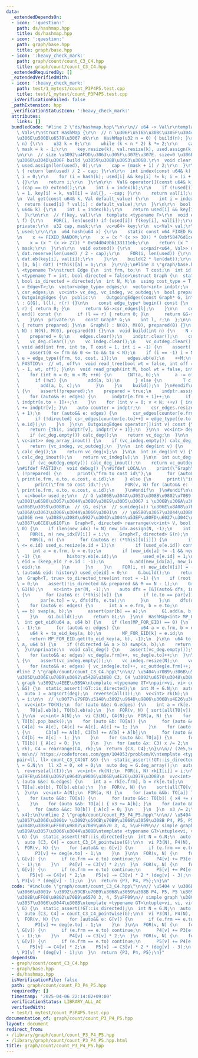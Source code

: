 ```yaml
---
data:
  _extendedDependsOn:
  - icon: ':question:'
    path: ds/hashmap.hpp
    title: ds/hashmap.hpp
  - icon: ':question:'
    path: graph/base.hpp
    title: graph/base.hpp
  - icon: ':heavy_check_mark:'
    path: graph/count/count_C3_C4.hpp
    title: graph/count/count_C3_C4.hpp
  _extendedRequiredBy: []
  _extendedVerifiedWith:
  - icon: ':heavy_check_mark:'
    path: test/1_mytest/count_P3P4P5.test.cpp
    title: test/1_mytest/count_P3P4P5.test.cpp
  _isVerificationFailed: false
  _pathExtension: hpp
  _verificationStatusIcon: ':heavy_check_mark:'
  attributes:
    links: []
  bundledCode: "#line 2 \"ds/hashmap.hpp\"\n\r\n// u64 -> Val\r\ntemplate <typename\
    \ Val>\r\nstruct HashMap {\r\n  // n \u306F\u5165\u308C\u305F\u3044\u3082\u306E\
    \u306E\u500B\u6570\u3067 ok\r\n  HashMap(u32 n = 0) { build(n); }\r\n  void build(u32\
    \ n) {\r\n    u32 k = 8;\r\n    while (k < n * 2) k *= 2;\r\n    cap = k / 2,\
    \ mask = k - 1;\r\n    key.resize(k), val.resize(k), used.assign(k, 0);\r\n  }\r\
    \n\r\n  // size \u3092\u4FDD\u3063\u305F\u307E\u307E. size=0 \u306B\u3059\u308B\
    \u3068\u304D\u306F build \u3059\u308B\u3053\u3068.\r\n  void clear() {\r\n   \
    \ used.assign(len(used), 0);\r\n    cap = (mask + 1) / 2;\r\n  }\r\n  int size()\
    \ { return len(used) / 2 - cap; }\r\n\r\n  int index(const u64& k) {\r\n    int\
    \ i = 0;\r\n    for (i = hash(k); used[i] && key[i] != k; i = (i + 1) & mask)\
    \ {}\r\n    return i;\r\n  }\r\n\r\n  Val& operator[](const u64& k) {\r\n    if\
    \ (cap == 0) extend();\r\n    int i = index(k);\r\n    if (!used[i]) { used[i]\
    \ = 1, key[i] = k, val[i] = Val{}, --cap; }\r\n    return val[i];\r\n  }\r\n\r\
    \n  Val get(const u64& k, Val default_value) {\r\n    int i = index(k);\r\n  \
    \  return (used[i] ? val[i] : default_value);\r\n  }\r\n\r\n  bool count(const\
    \ u64& k) {\r\n    int i = index(k);\r\n    return used[i] && key[i] == k;\r\n\
    \  }\r\n\r\n  // f(key, val)\r\n  template <typename F>\r\n  void enumerate_all(F\
    \ f) {\r\n    FOR(i, len(used)) if (used[i]) f(key[i], val[i]);\r\n  }\r\n\r\n\
    private:\r\n  u32 cap, mask;\r\n  vc<u64> key;\r\n  vc<Val> val;\r\n  vc<bool>\
    \ used;\r\n\r\n  u64 hash(u64 x) {\r\n    static const u64 FIXED_RANDOM = std::chrono::steady_clock::now().time_since_epoch().count();\r\
    \n    x += FIXED_RANDOM;\r\n    x = (x ^ (x >> 30)) * 0xbf58476d1ce4e5b9;\r\n\
    \    x = (x ^ (x >> 27)) * 0x94d049bb133111eb;\r\n    return (x ^ (x >> 31)) &\
    \ mask;\r\n  }\r\n\r\n  void extend() {\r\n    vc<pair<u64, Val>> dat;\r\n   \
    \ dat.reserve(len(used) / 2 - cap);\r\n    FOR(i, len(used)) {\r\n      if (used[i])\
    \ dat.eb(key[i], val[i]);\r\n    }\r\n    build(2 * len(dat));\r\n    for (auto&\
    \ [a, b]: dat) (*this)[a] = b;\r\n  }\r\n};\n#line 3 \"graph/base.hpp\"\n\ntemplate\
    \ <typename T>\nstruct Edge {\n  int frm, to;\n  T cost;\n  int id;\n};\n\ntemplate\
    \ <typename T = int, bool directed = false>\nstruct Graph {\n  static constexpr\
    \ bool is_directed = directed;\n  int N, M;\n  using cost_type = T;\n  using edge_type\
    \ = Edge<T>;\n  vector<edge_type> edges;\n  vector<int> indptr;\n  vector<edge_type>\
    \ csr_edges;\n  vc<int> vc_deg, vc_indeg, vc_outdeg;\n  bool prepared;\n\n  class\
    \ OutgoingEdges {\n  public:\n    OutgoingEdges(const Graph* G, int l, int r)\
    \ : G(G), l(l), r(r) {}\n\n    const edge_type* begin() const {\n      if (l ==\
    \ r) { return 0; }\n      return &G->csr_edges[l];\n    }\n\n    const edge_type*\
    \ end() const {\n      if (l == r) { return 0; }\n      return &G->csr_edges[r];\n\
    \    }\n\n  private:\n    const Graph* G;\n    int l, r;\n  };\n\n  bool is_prepared()\
    \ { return prepared; }\n\n  Graph() : N(0), M(0), prepared(0) {}\n  Graph(int\
    \ N) : N(N), M(0), prepared(0) {}\n\n  void build(int n) {\n    N = n, M = 0;\n\
    \    prepared = 0;\n    edges.clear();\n    indptr.clear();\n    csr_edges.clear();\n\
    \    vc_deg.clear();\n    vc_indeg.clear();\n    vc_outdeg.clear();\n  }\n\n \
    \ void add(int frm, int to, T cost = 1, int i = -1) {\n    assert(!prepared);\n\
    \    assert(0 <= frm && 0 <= to && to < N);\n    if (i == -1) i = M;\n    auto\
    \ e = edge_type({frm, to, cost, i});\n    edges.eb(e);\n    ++M;\n  }\n\n#ifdef\
    \ FASTIO\n  // wt, off\n  void read_tree(bool wt = false, int off = 1) { read_graph(N\
    \ - 1, wt, off); }\n\n  void read_graph(int M, bool wt = false, int off = 1) {\n\
    \    for (int m = 0; m < M; ++m) {\n      INT(a, b);\n      a -= off, b -= off;\n\
    \      if (!wt) {\n        add(a, b);\n      } else {\n        T c;\n        read(c);\n\
    \        add(a, b, c);\n      }\n    }\n    build();\n  }\n#endif\n\n  void build()\
    \ {\n    assert(!prepared);\n    prepared = true;\n    indptr.assign(N + 1, 0);\n\
    \    for (auto&& e: edges) {\n      indptr[e.frm + 1]++;\n      if (!directed)\
    \ indptr[e.to + 1]++;\n    }\n    for (int v = 0; v < N; ++v) { indptr[v + 1]\
    \ += indptr[v]; }\n    auto counter = indptr;\n    csr_edges.resize(indptr.back()\
    \ + 1);\n    for (auto&& e: edges) {\n      csr_edges[counter[e.frm]++] = e;\n\
    \      if (!directed) csr_edges[counter[e.to]++] = edge_type({e.to, e.frm, e.cost,\
    \ e.id});\n    }\n  }\n\n  OutgoingEdges operator[](int v) const {\n    assert(prepared);\n\
    \    return {this, indptr[v], indptr[v + 1]};\n  }\n\n  vc<int> deg_array() {\n\
    \    if (vc_deg.empty()) calc_deg();\n    return vc_deg;\n  }\n\n  pair<vc<int>,\
    \ vc<int>> deg_array_inout() {\n    if (vc_indeg.empty()) calc_deg_inout();\n\
    \    return {vc_indeg, vc_outdeg};\n  }\n\n  int deg(int v) {\n    if (vc_deg.empty())\
    \ calc_deg();\n    return vc_deg[v];\n  }\n\n  int in_deg(int v) {\n    if (vc_indeg.empty())\
    \ calc_deg_inout();\n    return vc_indeg[v];\n  }\n\n  int out_deg(int v) {\n\
    \    if (vc_outdeg.empty()) calc_deg_inout();\n    return vc_outdeg[v];\n  }\n\
    \n#ifdef FASTIO\n  void debug() {\n#ifdef LOCAL\n    print(\"Graph\");\n    if\
    \ (!prepared) {\n      print(\"frm to cost id\");\n      for (auto&& e: edges)\
    \ print(e.frm, e.to, e.cost, e.id);\n    } else {\n      print(\"indptr\", indptr);\n\
    \      print(\"frm to cost id\");\n      FOR(v, N) for (auto&& e: (*this)[v])\
    \ print(e.frm, e.to, e.cost, e.id);\n    }\n#endif\n  }\n#endif\n\n  vc<int> new_idx;\n\
    \  vc<bool> used_e;\n\n  // G \u306B\u304A\u3051\u308B\u9802\u70B9 V[i] \u304C\
    \u3001\u65B0\u3057\u3044\u30B0\u30E9\u30D5\u3067 i \u306B\u306A\u308B\u3088\u3046\
    \u306B\u3059\u308B\n  // {G, es}\n  // sum(deg(v)) \u306E\u8A08\u7B97\u91CF\u306B\
    \u306A\u3063\u3066\u3044\u3066\u3001\n  // \u65B0\u3057\u3044\u30B0\u30E9\u30D5\
    \u306E n+m \u3088\u308A\u5927\u304D\u3044\u53EF\u80FD\u6027\u304C\u3042\u308B\u306E\
    \u3067\u6CE8\u610F\n  Graph<T, directed> rearrange(vc<int> V, bool keep_eid =\
    \ 0) {\n    if (len(new_idx) != N) new_idx.assign(N, -1);\n    int n = len(V);\n\
    \    FOR(i, n) new_idx[V[i]] = i;\n    Graph<T, directed> G(n);\n    vc<int> history;\n\
    \    FOR(i, n) {\n      for (auto&& e: (*this)[V[i]]) {\n        if (len(used_e)\
    \ <= e.id) used_e.resize(e.id + 1);\n        if (used_e[e.id]) continue;\n   \
    \     int a = e.frm, b = e.to;\n        if (new_idx[a] != -1 && new_idx[b] !=\
    \ -1) {\n          history.eb(e.id);\n          used_e[e.id] = 1;\n          int\
    \ eid = (keep_eid ? e.id : -1);\n          G.add(new_idx[a], new_idx[b], e.cost,\
    \ eid);\n        }\n      }\n    }\n    FOR(i, n) new_idx[V[i]] = -1;\n    for\
    \ (auto&& eid: history) used_e[eid] = 0;\n    G.build();\n    return G;\n  }\n\
    \n  Graph<T, true> to_directed_tree(int root = -1) {\n    if (root == -1) root\
    \ = 0;\n    assert(!is_directed && prepared && M == N - 1);\n    Graph<T, true>\
    \ G1(N);\n    vc<int> par(N, -1);\n    auto dfs = [&](auto& dfs, int v) -> void\
    \ {\n      for (auto& e: (*this)[v]) {\n        if (e.to == par[v]) continue;\n\
    \        par[e.to] = v, dfs(dfs, e.to);\n      }\n    };\n    dfs(dfs, root);\n\
    \    for (auto& e: edges) {\n      int a = e.frm, b = e.to;\n      if (par[a]\
    \ == b) swap(a, b);\n      assert(par[b] == a);\n      G1.add(a, b, e.cost);\n\
    \    }\n    G1.build();\n    return G1;\n  }\n\n  HashMap<int> MP_FOR_EID;\n\n\
    \  int get_eid(u64 a, u64 b) {\n    if (len(MP_FOR_EID) == 0) {\n      MP_FOR_EID.build(N\
    \ - 1);\n      for (auto& e: edges) {\n        u64 a = e.frm, b = e.to;\n    \
    \    u64 k = to_eid_key(a, b);\n        MP_FOR_EID[k] = e.id;\n      }\n    }\n\
    \    return MP_FOR_EID.get(to_eid_key(a, b), -1);\n  }\n\n  u64 to_eid_key(u64\
    \ a, u64 b) {\n    if (!directed && a > b) swap(a, b);\n    return N * a + b;\n\
    \  }\n\nprivate:\n  void calc_deg() {\n    assert(vc_deg.empty());\n    vc_deg.resize(N);\n\
    \    for (auto&& e: edges) vc_deg[e.frm]++, vc_deg[e.to]++;\n  }\n\n  void calc_deg_inout()\
    \ {\n    assert(vc_indeg.empty());\n    vc_indeg.resize(N);\n    vc_outdeg.resize(N);\n\
    \    for (auto&& e: edges) { vc_indeg[e.to]++, vc_outdeg[e.frm]++; }\n  }\n};\n\
    #line 2 \"graph/count/count_C3_C4.hpp\"\n\n// \u5404\u70B9\u306B\u5BFE\u3057\u3066\
    \u305D\u306E\u70B9\u3092\u542B\u3080 C3, C4 \u3092\u6570\u3048\u308B\n// simple\
    \ graph \u3092\u4EEE\u5B9A\ntemplate <typename GT>\npair<vi, vi> count_C3_C4_pointwise(GT\
    \ &G) {\n  static_assert(!GT::is_directed);\n  int N = G.N;\n  auto deg = G.deg_array();\n\
    \  auto I = argsort(deg);\n  reverse(all(I));\n  vc<int> rk(N);\n  FOR(i, N) rk[I[i]]\
    \ = i;\n\n  // \u9077\u79FB\u5148\u3092\u964D\u9806\u306B\u4E26\u3079\u308B\n\
    \  vvc<int> TO(N);\n  for (auto &&e: G.edges) {\n    int a = rk[e.frm], b = rk[e.to];\n\
    \    TO[a].eb(b), TO[b].eb(a);\n  }\n  FOR(v, N) { sort(all(TO[v])), reverse(all(TO[v]));\
    \ }\n\n  vc<int> A(N);\n  vi C3(N), C4(N);\n  FOR(a, N) {\n    for (auto &b: TO[a])\
    \ TO[b].pop_back();\n    for (auto &b: TO[a]) {\n      for (auto &c: TO[b]) {\
    \ C4[a] += A[c], C4[c] += A[c], A[c] += 1; }\n    }\n    for (auto &b: TO[a])\
    \ {\n      C3[a] += A[b], C3[b] += A[b] + A[b];\n      for (auto &c: TO[b]) {\
    \ C4[b] += A[c] - 1; }\n    }\n    for (auto &b: TO[a]) {\n      for (auto &c:\
    \ TO[b]) { A[c] = 0; }\n    }\n  }\n  for (auto &x: C3) x /= 2;\n  C3 = rearrange(C3,\
    \ rk), C4 = rearrange(C4, rk);\n  return {C3, C4};\n}\n\n// (2e5,5e5) \u3067 500\
    \ ms\n// https://codeforces.com/gym/104053/problem/K\ntemplate <typename GT>\n\
    pair<ll, ll> count_C3_C4(GT &G) {\n  static_assert(!GT::is_directed);\n  int N\
    \ = G.N;\n  ll x3 = 0, x4 = 0;\n  auto deg = G.deg_array();\n  auto I = argsort(deg);\n\
    \  reverse(all(I));\n  vc<int> rk(N);\n  FOR(i, N) rk[I[i]] = i;\n\n  // \u9077\
    \u79FB\u5148\u3092\u964D\u9806\u306B\u4E26\u3079\u308B\n  vvc<int> TO(N);\n  for\
    \ (auto &&e: G.edges) {\n    int a = rk[e.frm], b = rk[e.to];\n    if (a != b)\
    \ TO[a].eb(b), TO[b].eb(a);\n  }\n  FOR(v, N) {\n    sort(all(TO[v]));\n    reverse(all(TO[v]));\n\
    \  }\n\n  vc<int> A(N);\n  FOR(a, N) {\n    for (auto &&b: TO[a]) TO[b].pop_back();\n\
    \    for (auto &&b: TO[a]) {\n      for (auto &&c: TO[b]) { x4 += A[c]++; }\n\
    \    }\n    for (auto &&b: TO[a]) { x3 += A[b]; }\n    for (auto &&b: TO[a]) {\n\
    \      for (auto &&c: TO[b]) { A[c] = 0; }\n    }\n  }\n  x3 /= 2;\n  return {x3,\
    \ x4};\n}\n#line 2 \"graph/count/count_P3_P4_P5.hpp\"\n\n// \u5404 v \u306B\u5BFE\
    \u3057\u3066\u3001v \u3092\u59CB\u70B9\u3068\u3059\u308B P4, P5, P5 \u3092\u6570\
    \u3048\u308B\uFF08\u9802\u70B9\u6570 3, 4, 5\uFF09\n// simple graph \u3092\u4EEE\
    \u5B9A\u3057\u3066\u3044\u308B\ntemplate <typename GT>\ntuple<vi, vi, vi> count_P3_P4_P5_pointwise(GT&\
    \ G) {\n  static_assert(!GT::is_directed);\n  int N = G.N;\n  auto deg = G.deg_array();\n\
    \  auto [C3, C4] = count_C3_C4_pointwise(G);\n\n  vi P3(N), P4(N), P5(N);\n\n\
    \  FOR(v, N) {\n    for (auto&& e: G[v]) {\n      if (e.frm == e.to) continue;\n\
    \      P3[v] += deg[e.to] - 1;\n    }\n  }\n\n  FOR(v, N) {\n    for (auto&& e:\
    \ G[v]) {\n      if (e.frm == e.to) continue;\n      P4[v] += P3[e.to] - (deg[v]\
    \ - 1);\n    }\n    P4[v] -= C3[v] * 2;\n  }\n  FOR(v, N) {\n    for (auto&& e:\
    \ G[v]) {\n      if (e.frm == e.to) continue;\n      P5[v] += P4[e.to];\n    }\n\
    \    P5[v] -= C4[v] * 2;\n    P5[v] -= C3[v] * 2 * (deg[v] - 3);\n    P5[v] -=\
    \ P3[v] * (deg[v] - 1);\n  }\n  return {P3, P4, P5};\n}\n"
  code: "#include \"graph/count/count_C3_C4.hpp\"\n\n// \u5404 v \u306B\u5BFE\u3057\
    \u3066\u3001v \u3092\u59CB\u70B9\u3068\u3059\u308B P4, P5, P5 \u3092\u6570\u3048\
    \u308B\uFF08\u9802\u70B9\u6570 3, 4, 5\uFF09\n// simple graph \u3092\u4EEE\u5B9A\
    \u3057\u3066\u3044\u308B\ntemplate <typename GT>\ntuple<vi, vi, vi> count_P3_P4_P5_pointwise(GT&\
    \ G) {\n  static_assert(!GT::is_directed);\n  int N = G.N;\n  auto deg = G.deg_array();\n\
    \  auto [C3, C4] = count_C3_C4_pointwise(G);\n\n  vi P3(N), P4(N), P5(N);\n\n\
    \  FOR(v, N) {\n    for (auto&& e: G[v]) {\n      if (e.frm == e.to) continue;\n\
    \      P3[v] += deg[e.to] - 1;\n    }\n  }\n\n  FOR(v, N) {\n    for (auto&& e:\
    \ G[v]) {\n      if (e.frm == e.to) continue;\n      P4[v] += P3[e.to] - (deg[v]\
    \ - 1);\n    }\n    P4[v] -= C3[v] * 2;\n  }\n  FOR(v, N) {\n    for (auto&& e:\
    \ G[v]) {\n      if (e.frm == e.to) continue;\n      P5[v] += P4[e.to];\n    }\n\
    \    P5[v] -= C4[v] * 2;\n    P5[v] -= C3[v] * 2 * (deg[v] - 3);\n    P5[v] -=\
    \ P3[v] * (deg[v] - 1);\n  }\n  return {P3, P4, P5};\n}"
  dependsOn:
  - graph/count/count_C3_C4.hpp
  - graph/base.hpp
  - ds/hashmap.hpp
  isVerificationFile: false
  path: graph/count/count_P3_P4_P5.hpp
  requiredBy: []
  timestamp: '2025-04-06 22:14:02+09:00'
  verificationStatus: LIBRARY_ALL_AC
  verifiedWith:
  - test/1_mytest/count_P3P4P5.test.cpp
documentation_of: graph/count/count_P3_P4_P5.hpp
layout: document
redirect_from:
- /library/graph/count/count_P3_P4_P5.hpp
- /library/graph/count/count_P3_P4_P5.hpp.html
title: graph/count/count_P3_P4_P5.hpp
---
```

